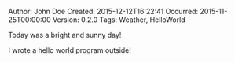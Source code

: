 Author: John Doe
Created: 2015-12-12T16:22:41
Occurred: 2015-11-25T00:00:00
Version: 0.2.0
Tags: Weather, HelloWorld

Today was a bright and sunny day!

I wrote a hello world program outside!
